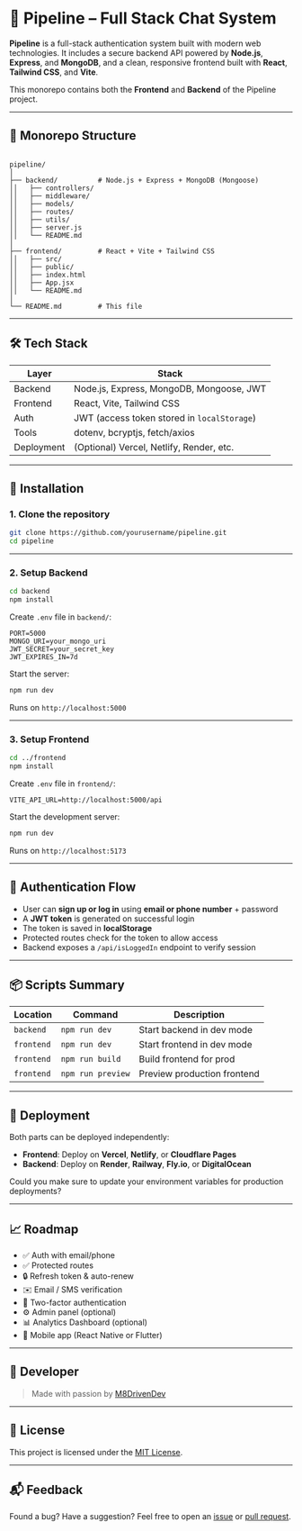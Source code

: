 # 🚀 Pipeline – Full Stack Chat System

**Pipeline** is a full-stack authentication system built with modern web technologies. It includes a secure backend API powered by **Node.js**, **Express**, and **MongoDB**, and a clean, responsive frontend built with **React**, **Tailwind CSS**, and **Vite**.

This monorepo contains both the **Frontend** and **Backend** of the Pipeline project.

---

## 📁 Monorepo Structure

```

pipeline/
│
├── backend/          # Node.js + Express + MongoDB (Mongoose)
││   ├── controllers/
││   ├── middleware/
││   ├── models/
││   ├── routes/
││   ├── utils/
││   ├── server.js
││   └── README.md
│
├── frontend/         # React + Vite + Tailwind CSS
││   ├── src/
││   ├── public/
││   ├── index.html
││   ├── App.jsx
││   └── README.md
│
└── README.md         # This file

````

---

## 🛠️ Tech Stack

| Layer        | Stack                                      |
|--------------|---------------------------------------------|
| Backend      | Node.js, Express, MongoDB, Mongoose, JWT   |
| Frontend     | React, Vite, Tailwind CSS                  |
| Auth         | JWT (access token stored in `localStorage`)|
| Tools        | dotenv, bcryptjs, fetch/axios              |
| Deployment   | (Optional) Vercel, Netlify, Render, etc.   |

---

## 🔧 Installation

### 1. Clone the repository

```bash
git clone https://github.com/yourusername/pipeline.git
cd pipeline
````

---

### 2. Setup Backend

```bash
cd backend
npm install
```

Create `.env` file in `backend/`:

```env
PORT=5000
MONGO_URI=your_mongo_uri
JWT_SECRET=your_secret_key
JWT_EXPIRES_IN=7d
```

Start the server:

```bash
npm run dev
```

Runs on `http://localhost:5000`

---

### 3. Setup Frontend

```bash
cd ../frontend
npm install
```

Create `.env` file in `frontend/`:

```env
VITE_API_URL=http://localhost:5000/api
```

Start the development server:

```bash
npm run dev
```

Runs on `http://localhost:5173`

---

## 🔐 Authentication Flow

* User can **sign up or log in** using **email or phone number** + password
* A **JWT token** is generated on successful login
* The token is saved in **localStorage**
* Protected routes check for the token to allow access
* Backend exposes a `/api/isLoggedIn` endpoint to verify session

---

## 📦 Scripts Summary

| Location   | Command           | Description                 |
| ---------- | ----------------- | --------------------------- |
| `backend`  | `npm run dev`     | Start backend in dev mode   |
| `frontend` | `npm run dev`     | Start frontend in dev mode  |
| `frontend` | `npm run build`   | Build frontend for prod     |
| `frontend` | `npm run preview` | Preview production frontend |

---

## 🚀 Deployment

Both parts can be deployed independently:

* **Frontend**: Deploy on **Vercel**, **Netlify**, or **Cloudflare Pages**
* **Backend**: Deploy on **Render**, **Railway**, **Fly.io**, or **DigitalOcean**

Could you make sure to update your environment variables for production deployments?

---

## 📈 Roadmap

* ✅ Auth with email/phone
* ✅ Protected routes
* 🔒 Refresh token & auto-renew
* ✉️ Email / SMS verification
* 🔐 Two-factor authentication
* ⚙️ Admin panel (optional)
* 📊 Analytics Dashboard (optional)
* 📱 Mobile app (React Native or Flutter)

---

## 🧠 Developer

> Made with passion by [M8DrivenDev](https://github.com/m8DrivenDev)

---

## 📝 License

This project is licensed under the [MIT License](./LICENSE).

---

## 📬 Feedback

Found a bug? Have a suggestion? Feel free to open an [issue](https://github.com/yourusername/pipeline/issues) or [pull request](https://github.com/yourusername/pipeline/pulls).

```
